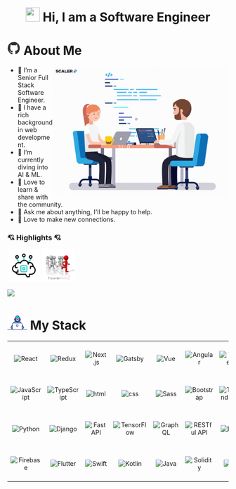 <h1 align="center"> <img src="https://media.giphy.com/media/hvRJCLFzcasrR4ia7z/giphy.gif" width="32px" height="32px"> Hi, I am a Software Engineer</h1>

# <img src="github-logo.gif" alt="GitHub Logo" width="30" height="30" /> About Me

<img align="right" alt="GIF" src="main.gif" width="400" height="300" />

- 🚀 I’m a Senior Full Stack Software Engineer.
- 💪 I have a rich background in web development.
- 🌱 I’m currently diving into AI & ML.
- 📢 Love to learn & share with the community.
- 💬 Ask me about anything, I'll be happy to help.
- 🤝 Love to make new connections.

### 💘 Highlights 💘

<p align="left">
  <img src="artificial-intelligence.gif" alt="Artificial Intelligence" title="Artificial Intelligence" width="75" height="75" />
  <img src="leadership.gif" alt="Leadership" title="Leadership" width="75" height="75"/>
</p>

![](https://readme-typing-svg.herokuapp.com/?lines=Full-Stack%20Development;Web,%20Mobile%20Development;UX/UI%20Engineering;AI/ML%20Engineering;I%20Love%20Coding;Back-End%20Engineering;Front-End%20Engineering;Professional%20Teamwork%20Experience;Always%20Learning%20New%20Techs&font=Pacifico&center=true&width=650&height=120&color=37b39a&vCenter=true&size=45%22)

# <img src="working.gif" width="45" /> My Stack

<p align="center">
<table align="center">
  <tr height="80">
    <td align="center" width="90">
      <img src="https://techstack-generator.vercel.app/react-icon.svg" title="React" alt="React" width="55" height="55" />
    </td>
    <td align="center" width="90">
      <img src="https://techstack-generator.vercel.app/redux-icon.svg" title="Redux" alt="Redux" width="55" height="55" />
    </td>
    <td align="center" width="90">
      <img src="https://cdn.worldvectorlogo.com/logos/next-js.svg" title="Next.js" alt="Next.js" width="45" height="55"/>
    </td>
    <td align="center" width="90">
      <img src="https://techstack-generator.vercel.app/gatsby-icon.svg" title="Gatsby" alt="Gatsby" width="55" height="55" />
    </td>
    <td align="center" width="90">
      <img src="https://img.icons8.com/color/2x/vue-js.png" title="Vue" alt="Vue" width="55" height="55" />
    </td>
    <td align="center" width="90">
      <img src="https://img.icons8.com/color/2x/angularjs.png" title="Angular" alt="Angular" width="55" height="55" />
    </td>
    <td align="center" width="90">
      <img src="https://skillicons.dev/icons?i=threejs" title="Three.js" alt="Three.js" width="45" height="55" />
    </td>
    <td align="center" width="90">
      <img src="https://encrypted-tbn0.gstatic.com/images?q=tbn:ANd9GcSnDneBGnQL7E9hZDwztRO1GfQcCj1FqRrhBw&s" title="Express" alt="Express" width="48" height="48" />
    </td>
    <td align="center" width="90">
      <img src="https://cdn.worldvectorlogo.com/logos/nodejs-1.svg" title="Node.js" alt="Node.js" width="55" height="55" />
    </td>
    <td align="center" width="90">
      <img src="https://cdn.worldvectorlogo.com/logos/nestjs.svg" title="Nest.js" alt="Nest.js" width="55" height="55" />
    </td>
  </tr>
  <tr height="80">
    <td align="center" width="90">
      <img src="https://techstack-generator.vercel.app/js-icon.svg" title="JavaScript" alt="JavaScript" width="55" height="55" />
    </td>
    <td align="center" width="90">
      <img src="https://techstack-generator.vercel.app/ts-icon.svg" title="TypeScript" alt="TypeScript" width="55" height="55" />
    </td>
    <td align="center" width="90">
      <img src="https://img.icons8.com/color/2x/html-5.png" title="HTML" alt="html" width="55" height="55" />
    </td>
    <td align="center" width="90">
      <img src="https://img.icons8.com/color/2x/css3.png" title="CSS" alt="css" width="55" height="55" />
    </td>
    <td align="center" width="90">
      <img src="https://techstack-generator.vercel.app/sass-icon.svg" title="Sass" alt="Sass" width="55" height="55" />
    </td>
    <td align="center" width="90">
      <img src="https://user-images.githubusercontent.com/25181517/183898054-b3d693d4-dafb-4808-a509-bab54cf5de34.png" title="Bootstrap" alt="Bootstrap" width="55" height="55" />
    </td>
    <td align="center" width="90">
      <img src="https://user-images.githubusercontent.com/25181517/202896760-337261ed-ee92-4979-84c4-d4b829c7355d.png" title="Tailwind CSS" alt="Tailwind CSS" width="55" height="55" />
    </td>
    <td align="center" width="90">
      <img src="https://cdn.worldvectorlogo.com/logos/material-ui-1.svg" title="Material UI" alt="Material UI" width="48" height="55" />
    </td>
    <td align="center" width="90">
      <img src="https://user-images.githubusercontent.com/25181517/192158957-b1256181-356c-46a3-beb9-487af08a6266.png" title="WordPress" alt="WordPress" width="55" height="55" />
    </td>
    <td align="center" width="90">
      <img src="https://github.com/marwin1991/profile-technology-icons/assets/25181517/afcf1c98-544e-41fb-bf44-edba5e62809a" title="Laravel" alt="Laravel" width="55" height="55" />
    </td>
  </tr>
  <tr height="80">
    <td align="center" width="90">
      <img src="https://techstack-generator.vercel.app/python-icon.svg" title="Python" alt="Python" width="48" height="55" />
    </td>
    <td align="center" width="90">
      <img src="https://techstack-generator.vercel.app/django-icon.svg" title="Django" alt="Django" width="55" height="55" />
    </td>
    <td align="center" width="90">
      <img src="https://skillicons.dev/icons?i=fastapi" title="FastAPI" alt="FastAPI" width="45" height="55" />
    </td>
    <td align="center" width="90">
      <img src="https://img.icons8.com/color/2x/tensorflow.png" title="TensorFlow" alt="TensorFlow" width="55" height="55" />
    </td>
    <td align="center" width="90">
      <img src="https://techstack-generator.vercel.app/graphql-icon.svg" title="GraphQL" alt="GraphQL" width="55" height="55" />
    </td>
    <td align="center" width="90">
      <img src="https://techstack-generator.vercel.app/restapi-icon.svg" title="RESTful API" alt="RESTful API" width="55" height="55" />
    </td>
    <td align="center" width="90">
      <img src="https://user-images.githubusercontent.com/25181517/192603745-7d34df9e-7756-4756-a539-6a61badf7a80.png" title="Ruby" alt="Ruby" width="45" height="45" />
    </td>
    <td align="center" width="90">
      <img src="https://user-images.githubusercontent.com/25181517/183911544-95ad6ba7-09bf-4040-ac44-0adafedb9616.png" title="Azure" alt="Azure" width="50" height="50" />
    </td>
    <td align="center" width="90">
      <img src="https://user-images.githubusercontent.com/25181517/183911547-990692bc-8411-4878-99a0-43506cdb69cf.png" title="GCP" alt="gcp" width="50" height="50" />
    </td>
    <td align="center" width="90">
      <img src="https://techstack-generator.vercel.app/aws-icon.svg" title="AWS" alt="aws" width="55" height="55" />
    </td>
  </tr>
  <tr height="80">
    <td align="center" width="90">
      <img src="https://user-images.githubusercontent.com/25181517/189716855-2c69ca7a-5149-4647-936d-780610911353.png" title="Firebase" alt="Firebase" width="55" height="55" />
    </td>
    <td align="center" width="90">
      <img src="https://user-images.githubusercontent.com/25181517/186150365-da1eccce-6201-487c-8649-45e9e99435fd.png" title="Flutter" alt="Flutter" width="45" height="45" />
    </td>
    <td align="center" width="90">
      <img src="https://user-images.githubusercontent.com/25181517/121406389-6267a300-c95e-11eb-8d67-f1e22afe8aea.png" title="Swift" alt="Swift" width="45" height="45" />
    </td>
    <td align="center" width="90">
      <img src="https://user-images.githubusercontent.com/86986628/186045207-650becf8-3df2-4f75-9136-5b226b5eaed8.png" title="Kotlin" alt="Kotlin" width="45" height="45" />
    </td>
    <td align="center" width="90">
      <img src="https://techstack-generator.vercel.app/java-icon.svg" title="Java" alt="Java" width="55" height="55" />
    </td>
    <td align="center" width="90">
      <img src="https://img.icons8.com/?size=100&id=0euWhhGcJjPm&format=png&color=000000" title="Solidity" alt="Solidity" width="55" height="55" />
    </td>
    <td align="center" width="90">
      <img src="https://user-images.githubusercontent.com/25181517/192108372-f71d70ac-7ae6-4c0d-8395-51d8870c2ef0.png" title="Git" alt="Git" width="55" height="55" />
    </td>
    <td align="center" width="90">
      <img src="https://cdn.iconscout.com/icon/free/png-128/mongodb-4-1175139.png" title="MongoDB" alt="MongoDB" width="55" height="55" />
    </td>
    <td align="center" width="90">
      <img src="https://techstack-generator.vercel.app/mysql-icon.svg" title="MySQL" alt="MySQL" width="55" height="55" />
    </td>
    <td align="center" width="90">
      <img src="https://img.icons8.com/color/2x/postgreesql.png" title="PostgreSQL" alt="PostgreSQL" width="55" height="55" />
    </td>
  </tr>
</table>
</p>

